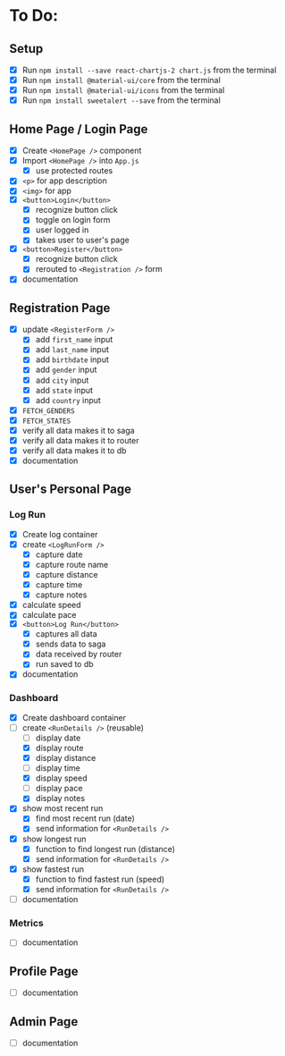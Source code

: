 # To Do:

## Setup

- [x] Run `npm install --save react-chartjs-2 chart.js` from the terminal
- [x] Run `npm install @material-ui/core` from the terminal
- [x] Run `npm install @material-ui/icons` from the terminal
- [x] Run `npm install sweetalert --save` from the terminal

## Home Page / Login Page

- [x] Create `<HomePage />` component
- [x] Import `<HomePage />` into `App.js`
  - [x] use protected routes
- [x] `<p>` for app description
- [x] `<img>` for app
- [x] `<button>Login</button>`
  - [x] recognize button click
  - [x] toggle on login form
  - [x] user logged in
  - [x] takes user to user's page
- [x] `<button>Register</button>`
  - [x] recognize button click
  - [x] rerouted to `<Registration />` form
- [x] documentation

## Registration Page

- [x] update `<RegisterForm />`
  - [x] add `first_name` input
  - [x] add `last_name` input
  - [x] add `birthdate` input
  - [x] add `gender` input
  - [x] add `city` input
  - [x] add `state` input
  - [x] add `country` input
- [x] `FETCH_GENDERS`
- [x] `FETCH_STATES`
- [x] verify all data makes it to saga
- [x] verify all data makes it to router
- [x] verify all data makes it to db
- [x] documentation

## User's Personal Page

### Log Run

- [x] Create log container
- [x] create `<LogRunForm />`
  - [x] capture date
  - [x] capture route name
  - [x] capture distance
  - [x] capture time
  - [x] capture notes
- [x] calculate speed
- [x] calculate pace
- [x] `<button>Log Run</button>`
  - [x] captures all data
  - [x] sends data to saga
  - [x] data received by router
  - [x] run saved to db
- [x] documentation

### Dashboard

- [x] Create dashboard container
- [ ] create `<RunDetails />` (reusable)
  - [ ] display date
  - [x] display route
  - [x] display distance
  - [ ] display time
  - [x] display speed
  - [ ] display pace
  - [x] display notes
- [x] show most recent run
  - [x] find most recent run (date)
  - [x] send information for `<RunDetails />`
- [x] show longest run
  - [x] function to find longest run (distance)
  - [x] send information for `<RunDetails />`
- [x] show fastest run
  - [x] function to find fastest run (speed)
  - [x] send information for `<RunDetails />`
- [ ] documentation

### Metrics

- [ ] documentation

## Profile Page

- [ ] documentation

## Admin Page

- [ ] documentation
